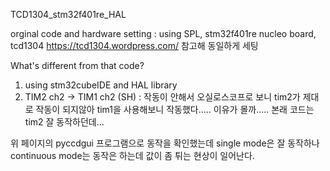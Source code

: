 TCD1304_stm32f401re_HAL

orginal code and hardware setting : using SPL, stm32f401re nucleo board, tcd1304
https://tcd1304.wordpress.com/ 참고해 동일하게 세팅

What's different from that code?
1. using stm32cubeIDE and HAL library
2. TIM2 ch2 -> TIM1 ch2 (SH) : 작동이 안해서 오실로스코프로 보니 tim2가 제대로 작동이 되지않아 tim1을 사용해보니 작동했다..... 이유가 몰까..... 본래 코드는 tim2 잘 동작하던데...

위 페이지의 pyccdgui 프로그램으로 동작을 확인했는데 single mode은 잘 동작하나 continuous mode는 동작은 하는데 값이 좀 튀는 현상이 일어난다.

